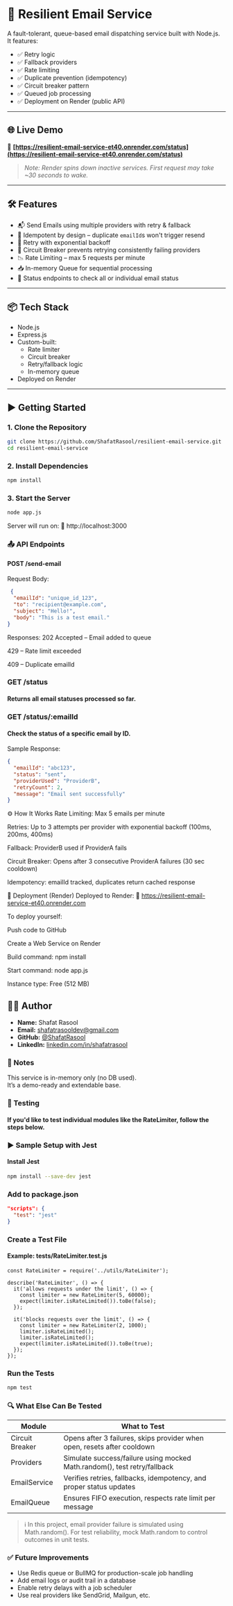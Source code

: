 # 📧 Resilient Email Service

A fault-tolerant, queue-based email dispatching service built with Node.js.  
It features:

- ✅ Retry logic  
- ✅ Fallback providers  
- ✅ Rate limiting  
- ✅ Duplicate prevention (idempotency)  
- ✅ Circuit breaker pattern  
- ✅ Queued job processing  
- ✅ Deployment on Render (public API)  

---

## 🌐 Live Demo

🔗 **[https://resilient-email-service-et40.onrender.com/status](https://resilient-email-service-et40.onrender.com/status)**  
> *Note: Render spins down inactive services. First request may take ~30 seconds to wake.*

---

## 🛠 Features

- 📬 Send Emails using multiple providers with retry & fallback  
- 🧠 Idempotent by design – duplicate `emailId`s won't trigger resend  
- 🔁 Retry with exponential backoff  
- 🚫 Circuit Breaker prevents retrying consistently failing providers  
- 📉 Rate Limiting – max 5 requests per minute  
- 📥 In-memory Queue for sequential processing  
- 🧪 Status endpoints to check all or individual email status  

---

## 📦 Tech Stack

- Node.js  
- Express.js  
- Custom-built:
  - Rate limiter  
  - Circuit breaker  
  - Retry/fallback logic  
  - In-memory queue  
- Deployed on Render  

---

## ▶️ Getting Started

### 1. Clone the Repository
```bash
git clone https://github.com/ShafatRasool/resilient-email-service.git
cd resilient-email-service
```

### 2. Install Dependencies
```bash
npm install
```

### 3. Start the Server
```bash
node app.js
```

Server will run on:
📍 http://localhost:3000

### 📤 API Endpoints
#### POST /send-email
Request Body:
```json
 {
  "emailId": "unique_id_123", 
  "to": "recipient@example.com", 
  "subject": "Hello!",
  "body": "This is a test email."
} 
``` 

Responses:
202 Accepted – Email added to queue

429 – Rate limit exceeded

409 – Duplicate emailId

### GET /status
#### Returns all email statuses processed so far.

### GET /status/:emailId
#### Check the status of a specific email by ID.

Sample Response:
```json
{
  "emailId": "abc123",
  "status": "sent",
  "providerUsed": "ProviderB",
  "retryCount": 2,
  "message": "Email sent successfully"
}
```
⚙️ How It Works
Rate Limiting: Max 5 emails per minute

Retries: Up to 3 attempts per provider with exponential backoff (100ms, 200ms, 400ms)

Fallback: ProviderB used if ProviderA fails

Circuit Breaker: Opens after 3 consecutive ProviderA failures (30 sec cooldown)

Idempotency: emailId tracked, duplicates return cached response

🚀 Deployment (Render)
Deployed to Render:
🔗 https://resilient-email-service-et40.onrender.com

To deploy yourself:

Push code to GitHub

Create a Web Service on Render

Build command: npm install

Start command: node app.js

Instance type: Free (512 MB)

## 👨‍💻 Author

- **Name:** Shafat Rasool  
- **Email:** [shafatrasooldev@gmail.com](mailto:shafatrasooldev@gmail.com)  
- **GitHub:** [@ShafatRasool](https://github.com/ShafatRasool)  
- **LinkedIn:** [linkedin.com/in/shafatrasool](https://www.linkedin.com/in/shafatrasool)


### 📌 Notes

This service is in-memory only (no DB used).  
It’s a demo-ready and extendable base.


### 🧪 Testing
#### If you'd like to test individual modules like the RateLimiter, follow the steps below.

### ▶️ Sample Setup with Jest
#### Install Jest

```bash
npm install --save-dev jest
```
### Add to package.json

```json
"scripts": {
  "test": "jest"
}
```

### Create a Test File
#### Example: __tests__/RateLimiter.test.js
```
const RateLimiter = require('../utils/RateLimiter');

describe('RateLimiter', () => {
  it('allows requests under the limit', () => {
    const limiter = new RateLimiter(5, 60000);
    expect(limiter.isRateLimited()).toBe(false);
  });

  it('blocks requests over the limit', () => {
    const limiter = new RateLimiter(2, 1000);
    limiter.isRateLimited();
    limiter.isRateLimited();
    expect(limiter.isRateLimited()).toBe(true);
  });
});
```
### Run the Tests

```bash
npm test
```

### 🔍 What Else Can Be Tested
| Module            | What to Test                                                                 |
|-------------------|------------------------------------------------------------------------------|
| Circuit Breaker   | Opens after 3 failures, skips provider when open, resets after cooldown     |
| Providers         | Simulate success/failure using mocked Math.random(), test retry/fallback    |
| EmailService      | Verifies retries, fallbacks, idempotency, and proper status updates         |
| EmailQueue        | Ensures FIFO execution, respects rate limit per message                     |


> ℹ️ In this project, email provider failure is simulated using Math.random(). For test reliability, mock Math.random to control outcomes in unit tests.


### ✅ Future Improvements

- Use Redis queue or BullMQ for production-scale job handling  
- Add email logs or audit trail in a database  
- Enable retry delays with a job scheduler  
- Use real providers like SendGrid, Mailgun, etc.
